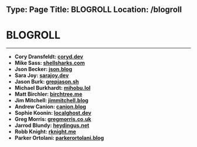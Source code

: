 Type: Page
Title: BLOGROLL
Location: /blogroll
---

# BLOGROLL

---

- **Cory Dransfeldt: [coryd.dev](https://www.coryd.dev)**
- **Mike Sass: [shellsharks.com](https://shellsharks.com)**
- **Json Becker: [json.blog](https://json.blog)**
- **Sara Joy: [sarajoy.dev](https://sarajoy.dev)**
- **Jason Burk: [grepjason.sh](https://grepjason.sh)**
- **Michael Burkhardt: [mihobu.lol](https://mihobu.lol)**
- **Matt Birchler: [birchtree.me](https://birchtree.me)**
- **Jim Mitchell: [jimmitchell.blog](https://jimmitchell.blog)**
- **Andrew Canion: [canion.blog](https://canion.blog)**
- **Sophie Koonin: [localghost.dev](https://localghost.dev)**
- **Greg Morris: [gregmorris.co.uk](https://gregmorris.co.uk)**
- **Jarrod Blundy: [heydingus.net](https://heydingus.net)**
- **Robb Knight: [rknight.me](https://rknight.me)**
- **Parker Ortolani: [parkerortolani.blog](https://parkerortolani.blog)**
